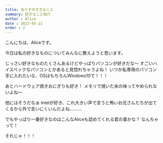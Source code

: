 ```yaml
---
title: ありすのすきなこと
summary: 好きなこと紹介
author : Alice
date : 2023-05-21
order : 2
---
```

こんにちは、Aliceです。

今日は私の好きなものについてみんなに教えようと思います。

じっさい好きなものたくさんあるけどやっぱりパソコンが好きだな～
すごいハイスペックなパソコンとかあると見惚れちゃうよね！
いつか私専用のパソコン手に入れたいな、OSはもちろんWindows10で！！！


あとハードウェア焼きおにぎりも好き！
メモリで焼いた米の味ってやめられないよね～

他にはそうだなぁ
Intelが好き、これ大きい声で言うと怖いお兄さんたちが出てくるから外で言いにくいんだよね..........

でもやっぱり一番好きなのはこんなAliceも認めてくれる君の事かな？
なんちゃって！

それじゃ！！！